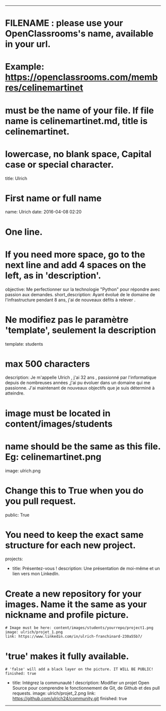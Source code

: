 ---

# FILENAME : please use your OpenClassrooms's name, available in your url.
# Example: https://openclassrooms.com/membres/celinemartinet
# must be the name of your file. If file name is celinemartinet.md, title is celinemartinet.
# lowercase, no blank space, Capital case or special character.
title: Ulrich

# First name or full name
name: Ulrich
date: 2016-04-08 02:20

# One line.
# If you need more space, go to the next line and add 4 spaces on the left, as in 'description'.
objective: Me perfectionner sur la technologie "Python" pour répondre avec passion aux demandes.
short_description: Ayant évolué de le domaine de l'infrastructure pendant 8 ans, j'ai de nouveaux défits à relever .

# Ne modifiez pas le paramètre 'template', seulement la description
template: students

# max 500 characters
description:
    Je m'appelle Ulrich , j'ai 32 ans , passionné par l'informatique depuis de nombreuses années ,j'ai pu évoluer dans un domaine qui me passionne. 
	J'ai maintenant de nouveaux objectifs que je suis déterminé à atteindre. 
	
# image must be located in content/images/students
# name should be the same as this file. Eg: celinemartinet.png
image: ulrich.png

# Change this to True when you do you pull request.
public: True

# You need to keep the exact same structure for each new project.
projects:
  - title: Présentez-vous !
    description: Une présentation de moi-même et un lien vers mon LinkedIn.
# Create a new repository for your images. Name it the same as your nickname and profile picture.
    # Image must be here: content/images/students/yourrepo/project1.png
    image: ulrich/projet_1.png
    link: https://www.linkedin.com/in/ulrich-franchinard-230a55b7/
# 'true' makes it fully available.
    # 'false' will add a black layer on the picture. IT WILL BE PUBLIC!
    finished: true
  - title: Intégrez la communauté !
    description: Modifier un projet Open Source pour comprendre le fonctionnement de Git, de Github et des pull requests. 
    image: ulrich/projet_2.png
    link: https://github.com/ulrich24/community.git
    finished: true
---